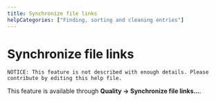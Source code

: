```yaml
---
title: Synchronize file links
helpCategories: ["Finding, sorting and cleaning entries"]
---
```


# Synchronize file links

```
NOTICE: This feature is not described with enough details. Please contribute by editing this help file.
```

This feature is available through **Quality -&gt; Synchronize file links...**.
